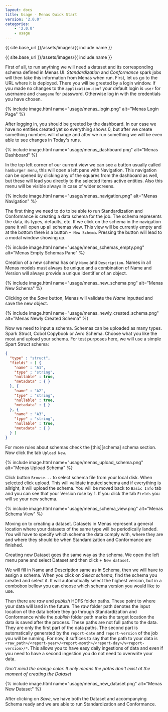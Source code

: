 ```yaml
---
layout: docs
title: Usage - Menas Quick Start
version: '2.0.0'
categories:
    - '2.0.0'
    - usage
---
```


<p>{{ site.base_url }}/assets/images/{{ include.name }}</p>
{{ site.base_url }}/assets/images/{{ include.name }}

First of all, to run anything we will need a dataset and its corresponding schema defined in Menas UI. _Standardization_ and _Conformance_ spark jobs will then take this information from Menas when run. First, let us go to the URL where it is deployed. There you will be greeted by a login window. If you made no changes to the `application.conf` your default login is `user` for username and `changeme` for password. Otherwise log in with the credentials you have chosen.

{% include image.html name="usage/menas_login.png" alt="Menas Login Page" %}

After logging in, you should be greeted by the dashboard. In our case we have no entities created yet so everything shows 0, but after we create something numbers will change and after we run something we will be even able to see changes in Today's runs.

{% include image.html name="usage/menas_dashboard.png" alt="Menas Dashboard" %}

In the top left corner of our current view we can see a button usually called `hamburger menu`, this will open a left pane with Navigation. This navigation can be opened by clicking any of the squares from the dashboard as well, but these will lead you directly to the selected items active entities. Also this menu will be visible always in case of wider screens.

{% include image.html name="usage/menas_navigation.png" alt="Menas Navigation" %}

The first thing we need to do to be able to run Standardization and Conformance is creating a data schema for the job. The schema represents the data, its types, defaults, etc. If we click on the schema in the navigation pane it will open up all schemas view. This view will be currently empty and at the bottom there is a button `+ New Schema`. Pressing the button will lead to a modal window showing up.

{% include image.html name="usage/menas_schemas_empty.png" alt="Menas Empty Schemas Pane" %}

Creation of a new schema has only `Name` and `Description`. Names in all Menas models must always be unique and a combination of Name and Version will always provide a unique identifier of an object.

{% include image.html name="usage/menas_new_schema.png" alt="Menas New Schema" %}

Clicking on the _Save_ button, Menas will validate the _Name_ inputted and save the new object.

{% include image.html name="usage/menas_newly_created_schema.png" alt="Menas Newly Created Schema" %}

Now we need to input a schema. Schemas can be uploaded as many types. Spark Struct, Cobol Copybook or Avro Schema. Choose what you like the most and upload your schema. For test purposes here, we will use a simple Spart Struct schema:

```json
{
  "type" : "struct",
  "fields" : [ {
    "name" : "A1",
    "type" : "string",
    "nullable" : true,
    "metadata" : { }
  }, {
    "name" : "A2",
    "type" : "string",
    "nullable" : true,
    "metadata" : { }
  }, {
    "name" : "A3",
    "type" : "string",
    "nullable" : true,
    "metadata" : { }
  } ]
}
```

For more rules about schemas check the [this][schema] schema section. Now click the tab `Upload New`.

{% include image.html name="usage/menas_upload_schema.png" alt="Menas Upload Schema" %}

Click button `Browse...` to select schema file from your local disk. When selected click upload. This will validate inputed schema and if everything is allright, it will upload the schema. You will be moved back to `Basic Info` tab and you can see that your Version rose by 1. If you click the tab `Fields` you will se your new schema.

{% include image.html name="usage/menas_schema_view.png" alt="Menas Schema View" %}

Moving on to creating a dataset. Datasets in Menas represent a general location where your datasets of the same type will be periodically landed. You will have to specify which schema the data comply with, where they are and where they should be when Standardization and Conformance are finished.

Creating new Dataset goes the same way as the schema. We open the left menu pane and select Dataset and then click `+ New dataset`.

We will fill in Name and Description same as in Schema, then we will have to assign a schema. When you click on _Select schema_, find the schema you created and select it. It will automatically select the highest version, but in a combobox bellow you can choose which schema version you would like to use.

Then there are _raw_ and _publish_ HDFS folder paths. These point to where your data will land in the future. The _raw_ folder path denotes the input location of the data before they go through Standardization and Conformance while the _publish_ folder path marks the target location the data is saved after the process. These paths are not full paths to the data. They are only the first part of the data paths. The second part is automatically generated by the `report-date` and `report-version` of the job you will be running. For now, it suffices to say that the path to your data is `<raw_path>/<report-year>/<report-month>/<report-day>/v<report-version>/*`. This allows you to have easy daily ingestions of data and even if you need to have a second ingestion you do not need to overwrite your data.

_Don't mind the orange color. It only means the paths don't exist at the moment of creating the Dataset_

{% include image.html name="usage/menas_new_dataset.png" alt="Menas New Dataset" %}

After clicking on _Save_, we have both the Dataset and accompanying Schema ready and we are able to run Standardization and Conformance.
